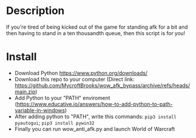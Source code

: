 # Description
If you're tired of being kicked out of the game for standing afk for a bit and then having to stand in a ten thousandth queue, then this script is for you!
# Install
- Download Python https://www.python.org/downloads/
- Download this repo to your computer (Direct link: https://github.com/MycroftBrooks/wow_afk_bypass/archive/refs/heads/main.zip)
- Add Python to your "PATH" enviroment (https://www.educative.io/answers/how-to-add-python-to-path-variable-in-windows)
- After adding python to "PATH", write this commands: `pip3 install pyautogui`; `pip3 install pywin32`
- Finally you can run wow_anti_afk.py and launch World of Warcraft
